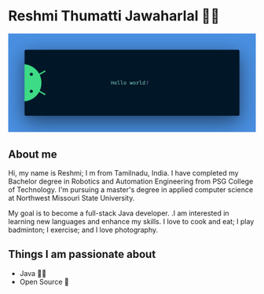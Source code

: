 # Reshmi Thumatti Jawaharlal 👩‍💻

![Hello](banner.png)

## About me

Hi, my name is Reshmi; I m from Tamilnadu, India. I have completed my Bachelor degree in Robotics and Automation Engineering from PSG College of Technology. I'm pursuing a master's degree in applied computer science at Northwest Missouri State University.

My goal is to become a full-stack Java developer. .I am interested in learning new languages and enhance my skills. I love to cook and eat; I play badminton; I exercise; and I love photography.

## Things I am passionate about

- Java 👩‍💻
- Open Source 🥷

<!--
**Reshmitj/Reshmitj** is a ✨ _special_ ✨ repository because its `README.md` (this file) appears on your GitHub profile.

Here are some ideas to get you started:

- 🔭 I’m currently working on ...
- 🌱 I’m currently learning ...
- 👯 I’m looking to collaborate on ...
- 🤔 I’m looking for help with ...
- 💬 Ask me about ...
- 📫 How to reach me: ...
- 😄 Pronouns: ...
- ⚡ Fun fact: ...
-->
